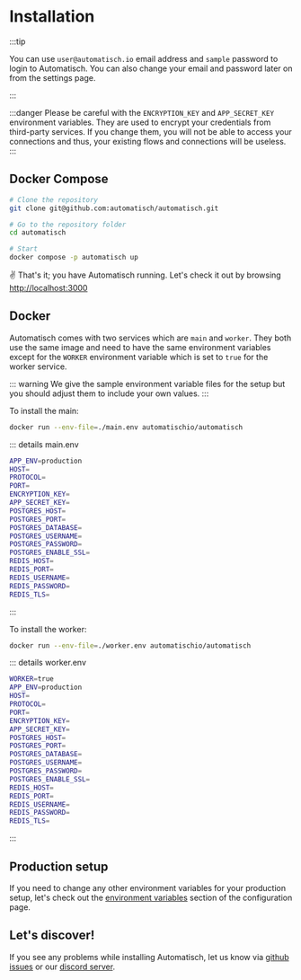 # Installation

:::tip

You can use `user@automatisch.io` email address and `sample` password to login to Automatisch. You can also change your email and password later on from the settings page.

:::

:::danger
Please be careful with the `ENCRYPTION_KEY` and `APP_SECRET_KEY` environment variables. They are used to encrypt your credentials from third-party services. If you change them, you will not be able to access your connections and thus, your existing flows and connections will be useless.
:::

## Docker Compose

```bash
# Clone the repository
git clone git@github.com:automatisch/automatisch.git

# Go to the repository folder
cd automatisch

# Start
docker compose -p automatisch up
```

✌️ That's it; you have Automatisch running. Let's check it out by browsing [http://localhost:3000](https://localhost:3000)

## Docker

Automatisch comes with two services which are `main` and `worker`. They both use the same image and need to have the same environment variables except for the `WORKER` environment variable which is set to `true` for the worker service.

::: warning
We give the sample environment variable files for the setup but you should adjust them to include your own values.
:::

To install the main:

```bash
docker run --env-file=./main.env automatischio/automatisch
```

::: details main.env

```bash
APP_ENV=production
HOST=
PROTOCOL=
PORT=
ENCRYPTION_KEY=
APP_SECRET_KEY=
POSTGRES_HOST=
POSTGRES_PORT=
POSTGRES_DATABASE=
POSTGRES_USERNAME=
POSTGRES_PASSWORD=
POSTGRES_ENABLE_SSL=
REDIS_HOST=
REDIS_PORT=
REDIS_USERNAME=
REDIS_PASSWORD=
REDIS_TLS=
```

:::

To install the worker:

```bash
docker run --env-file=./worker.env automatischio/automatisch
```

::: details worker.env

```bash
WORKER=true
APP_ENV=production
HOST=
PROTOCOL=
PORT=
ENCRYPTION_KEY=
APP_SECRET_KEY=
POSTGRES_HOST=
POSTGRES_PORT=
POSTGRES_DATABASE=
POSTGRES_USERNAME=
POSTGRES_PASSWORD=
POSTGRES_ENABLE_SSL=
REDIS_HOST=
REDIS_PORT=
REDIS_USERNAME=
REDIS_PASSWORD=
REDIS_TLS=
```

:::

## Production setup

If you need to change any other environment variables for your production setup, let's check out the [environment variables](/advanced/configuration#environment-variables) section of the configuration page.

## Let's discover!

If you see any problems while installing Automatisch, let us know via [github issues](https://github.com/automatisch/automatisch/issues) or our [discord server](https://discord.gg/dJSah9CVrC).
